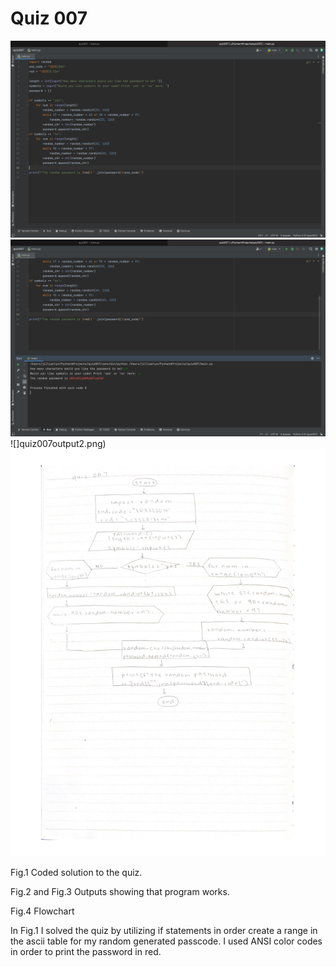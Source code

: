 # Quiz 007

![](quiz007code.png)
![](quiz007output.png)
![]quiz007output2.png)
![](flowchart007.jpg)


Fig.1 Coded solution to the quiz.

Fig.2 and Fig.3 Outputs showing that program works.

Fig.4 Flowchart 

In Fig.1 I solved the quiz by utilizing if statements in order create a range in the ascii table for my random generated passcode. I used ANSI color codes in order to print the password in red.
